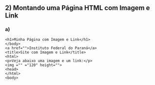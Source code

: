 ## 2) Montando uma Página HTML com Imagem e Link
### a) 

```
<h1>Minha Página com Imagem e Link</h1>
</body>
<a href="">Instituto Federal do Paraná</a>
<title>Site com Imagem e Link</title>
<html>
<p>Veja abaixo uma imagem e um link:</p>
<img ="" ="120" height="">
<head>
</html>
<body>
```
